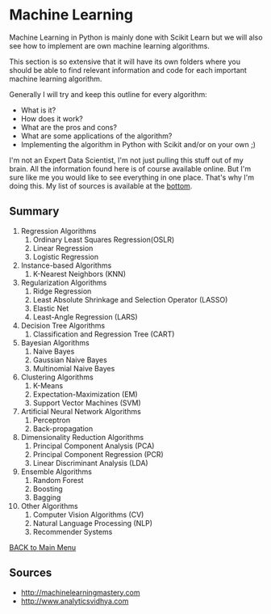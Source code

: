 # Machine Learning

Machine Learning in Python is mainly done with Scikit Learn but we will also see how to implement are own machine learning algorithms. 

This section is so extensive that it will have its own folders where you should be able to find relevant information and code for each important machine learning algorithm. 

Generally I will try and keep this outline for every algorithm: 

* What is it?
* How does it work?
* What are the pros and cons?
* What are some applications of the algorithm?
* Implementing the algorithm in Python with Scikit and/or on your own ;) 

I'm not an Expert Data Scientist, I'm not just pulling this stuff out of my brain. All the information found here is of course available online. But I'm sure like me you would like to see everything in one place. That's why I'm doing this. My list of sources is available at the [bottom](#sources).

<a id="summary"></a>
## Summary
1. Regression Algorithms
    1. Ordinary Least Squares Regression(OSLR)
    2. Linear Regression
    3. Logistic Regression
2. Instance-based Algorithms
    1. K-Nearest Neighbors (KNN)
3. Regularization Algorithms
    1. Ridge Regression
    2. Least Absolute Shrinkage and Selection Operator (LASSO)
    3. Elastic Net
    4. Least-Angle Regression (LARS)
4. Decision Tree Algorithms
    1. Classification and Regression Tree (CART)
5. Bayesian Algorithms
    1. Naive Bayes
    2. Gaussian Naive Bayes
    3. Multinomial Naive Bayes
6. Clustering Algorithms
    1. K-Means
    2. Expectation-Maximization (EM)
    3. Support Vector Machines (SVM)
7. Artificial Neural Network Algorithms
    1. Perceptron
    2. Back-propagation
8. Dimensionality Reduction Algorithms
    1. Principal Component Analysis (PCA)
    2. Principal Component Regression (PCR)
    3. Linear Discriminant Analysis (LDA)
9. Ensemble Algorithms
    1. Random Forest
    2. Boosting
    3. Bagging
10. Other Algorithms
    1. Computer Vision Algorithms (CV)
    2. Natural Language Processing (NLP)
    3. Recommender Systems


[BACK to Main Menu](../README.md)

<a id="sources"></a>
## Sources
* <http://machinelearningmastery.com> 
* <http://www.analyticsvidhya.com>
